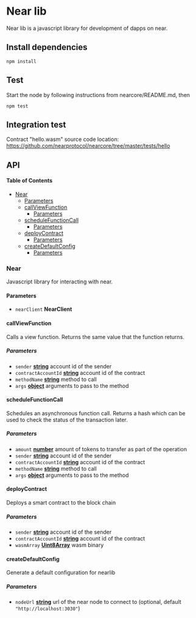 # Near lib

Near lib is a javascript library for development of dapps on near.

## Install dependencies
```
npm install
```
## Test

Start the node by following instructions from nearcore/README.md, then
```
npm test
```
## Integration test

Contract "hello.wasm" source code location: <https://github.com/nearprotocol/nearcore/tree/master/tests/hello>

## API

<!-- Generated by documentation.js. Update this documentation by updating the source code. -->

#### Table of Contents

-   [Near](#near)
    -   [Parameters](#parameters)
    -   [callViewFunction](#callviewfunction)
        -   [Parameters](#parameters-1)
    -   [scheduleFunctionCall](#schedulefunctioncall)
        -   [Parameters](#parameters-2)
    -   [deployContract](#deploycontract)
        -   [Parameters](#parameters-3)
    -   [createDefaultConfig](#createdefaultconfig)
        -   [Parameters](#parameters-4)

### Near

Javascript library for interacting with near.

#### Parameters

-   `nearClient` **NearClient**

#### callViewFunction

Calls a view function. Returns the same value that the function returns.

##### Parameters

-   `sender` **[string](https://developer.mozilla.org/docs/Web/JavaScript/Reference/Global_Objects/String)** account id of the sender
-   `contractAccountId` **[string](https://developer.mozilla.org/docs/Web/JavaScript/Reference/Global_Objects/String)** account id of the contract
-   `methodName` **[string](https://developer.mozilla.org/docs/Web/JavaScript/Reference/Global_Objects/String)** method to call
-   `args` **[object](https://developer.mozilla.org/docs/Web/JavaScript/Reference/Global_Objects/Object)** arguments to pass to the method

#### scheduleFunctionCall

Schedules an asynchronous function call. Returns a hash which can be used to
check the status of the transaction later.

##### Parameters

-   `amount` **[number](https://developer.mozilla.org/docs/Web/JavaScript/Reference/Global_Objects/Number)** amount of tokens to transfer as part of the operation
-   `sender` **[string](https://developer.mozilla.org/docs/Web/JavaScript/Reference/Global_Objects/String)** account id of the sender
-   `contractAccountId` **[string](https://developer.mozilla.org/docs/Web/JavaScript/Reference/Global_Objects/String)** account id of the contract
-   `methodName` **[string](https://developer.mozilla.org/docs/Web/JavaScript/Reference/Global_Objects/String)** method to call
-   `args` **[object](https://developer.mozilla.org/docs/Web/JavaScript/Reference/Global_Objects/Object)** arguments to pass to the method

#### deployContract

Deploys a smart contract to the block chain

##### Parameters

-   `sender` **[string](https://developer.mozilla.org/docs/Web/JavaScript/Reference/Global_Objects/String)** account id of the sender
-   `contractAccountId` **[string](https://developer.mozilla.org/docs/Web/JavaScript/Reference/Global_Objects/String)** account id of the contract
-   `wasmArray` **[Uint8Array](https://developer.mozilla.org/docs/Web/JavaScript/Reference/Global_Objects/Uint8Array)** wasm binary

#### createDefaultConfig

Generate a default configuration for nearlib

##### Parameters

-   `nodeUrl` **[string](https://developer.mozilla.org/docs/Web/JavaScript/Reference/Global_Objects/String)** url of the near node to connect to (optional, default `"http://localhost:3030"`)
